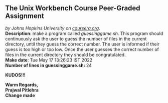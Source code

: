 ## The Unix Workbench Course Peer-Graded Assignment
*by Johns Hopkins University on [coursera.org](https://www.coursera.org/).*
\
**Description**: make a program called *guessinggame.sh*. This program should continuously ask the user to guess the number of files in the current directory, until they guess the correct number. The user is informed if their guess is too high or too low. Once the user guesses the correct number of files in the current directory they should be congratulated.
\
**Make date**: Tue May 17 13:26:23 IST 2022
\
**Number of lines in guessinggame.sh:** 24

**KUDOS!!!**

**Warm Regards,**
\
**Prajwal Pitlehra**
\
**Change made**
